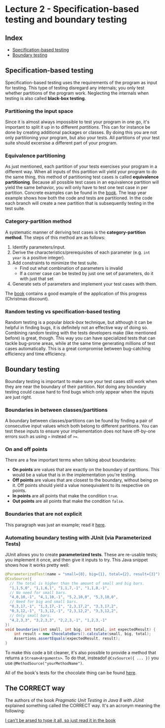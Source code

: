 # Lecture 2 - Specification-based testing and boundary testing

## Index
- [Specification-based testing](#specification-based-testing)
- [Boundary testing](#boundary-testing)

## Specification-based testing
Specification-based testing uses the requirements of the program as input for testing. This type of testing disregard
any internals; you only test whether partitions of the program work. Neglecting the internals when testing is also called
**black-box testing**.

### Partitioning the input space
Since it is almost always impossible to test your program in one go, it's important to split it up in to different
*partitions*. This can for instance be done by creating additional packages or classes. By doing this you are not only
partitioning your program, but also your tests. All partitions of your test suite should excersise a different part of
your program.

### Equivalence partitioning
As just mentioned, each partition of your tests exercises your program in a different way. When all inputs of this
partition will yield your program to do the same thing, this method of partitioning test cases is called
**equivalence partitioning**. Because all possible test cases in an equivalence partition will yield the same behavior,
you will only have to test one test case in per partition. Concrete examples can be found in the
[book](https://sttp.site/chapters/testing-techniques/specification-based-testing.html).
The leap year example shows how both the code and tests are partitioned. In the code each branch will create a new
partition that is subsequently testing in the test suite.

### Category-partition method
A systematic manner of deriving test cases is the **category-partition method**. The steps of this method are as follows:
1. Identify parameters/input.
2. Derive the characteristics/prerequisites of each parameter (e.g. `int year` is a positive integer).
3. Add constraints to minimize the test suite.
    - Find out what combination of parameters is invalid
    - If a corner case can be tested by just one set of parameters, do it with just that set
4. Generate sets of parameters and implement your test cases with them.

The [book](https://sttp.site/chapters/testing-techniques/specification-based-testing.html) contains a good example of the
application of this progress (Christmas discount).

### Random testing vs specification-based testing
Random testing is a popular *black-box* technique, but although it can be helpful in finding bugs, it is definitely not
an effective way of doing so. Combining random testing with the tests developers make (like mentioned before) is great,
though. This way you can have specialized tests that can tackle bug-prone areas, while at the same time generating
millions of test cases automatically. This is a great compromise between bug-catching efficiency and time efficiency.

## Boundary testing
Boundary testing is important to make sure your test cases still work when they are near the boundary of their
partition. Not doing any boundary testing could cause hard to find bugs which only appear when the inputs are just right.

### Boundaries in between classes/partitions
A boundary between classes/partitions can be found by finding a pair of consecutive input values which both belong to
different partitions. You can test these inputs to ensure your implementation does not have off-by-one errors such as
using `>` instead of `>=`.

### On and off points
There are a few important terms when talking about boundaries:
- **On points** are values that are exactly on the boundary of partitions. This would be a value that is in the
implementation you're testing.
- **Off points** are values that are closest to the boundary, without being on it. Off points should yield a value
nonequivalent to its respective on points.
- **In points** are all points that make the condition `true`.
- **Out points** are all points that make the condition `false`.

### Boundaries that are not explicit
This paragraph was just an example; read it [here](https://sttp.site/chapters/testing-techniques/boundary-testing.html).

### Automating boundary testing with JUnit (via Parameterized Tests)
JUnit allows you to create **parameterized tests**. These are re-usable tests; you implement it once, and then give it
inputs to try. This Java snippet shows how it works pretty well:
```java
@ParameterizedTest(name = "small={0}, big={1}, total={2}, result={3}")
@CsvSource({
  // The total is higher than the amount of small and big bars.
  "1,1,5,0", "1,1,6,1", "1,1,7,-1", "1,1,8,-1",
  // No need for small bars.
  "4,0,10,-1", "4,1,10,-1", "5,2,10,0", "5,3,10,0",
  // Need for big and small bars.
  "0,3,17,-1", "1,3,17,-1", "2,3,17,2", "3,3,17,2",
  "0,3,12,-1", "1,3,12,-1", "2,3,12,2", "3,3,12,2",
  // Only small bars.
  "4,2,3,3", "3,2,3,3", "2,2,3,-1", "1,2,3,-1"
})
void boundaries(int small, int big, int total, int expectedResult) {
    int result = new ChocolateBars().calculate(small, big, total);
    Assertions.assertEquals(expectedResult, result);
}
```
To make this code a bit cleaner, it's also possible to provide a method that returns a `Stream<Arguments>`. To do that,
insteadof `@CsvSource({ ... })` you use `@MethodSource("yourMethodName")`.

All of the book's tests for the chocolate thing can be found
[here](https://github.com/sttp-book/code-examples/tree/master/src/test/java/tudelft/chocolate).

## The CORRECT way
The authors of the book *Pragmatic Unit Testing in Java 8 with JUnit* explained something called the CORRECT way. It's
an acronym meaning the following:

[I can't be arsed to type it all, so just read it in the book](https://sttp.site/chapters/testing-techniques/boundary-testing.html)

